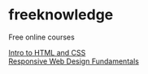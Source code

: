 # freeknowledge
Free online courses

<a href="https://www.udacity.com/course/intro-to-html-and-css--ud304">Intro to HTML and CSS</a>
<br>
<a href="https://www.udacity.com/course/responsive-web-design-fundamentals--ud893">Responsive Web Design Fundamentals</a>
